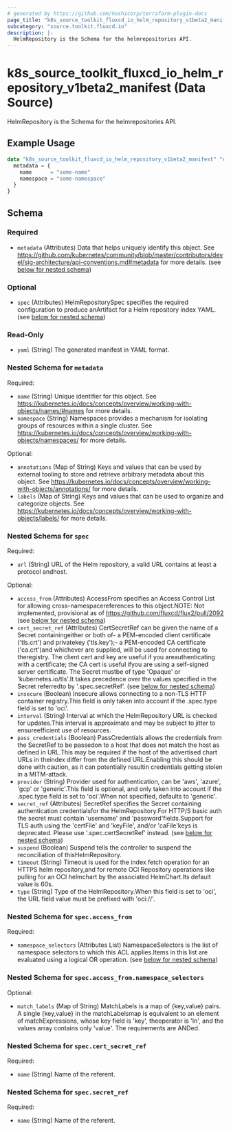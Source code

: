 ```yaml
---
# generated by https://github.com/hashicorp/terraform-plugin-docs
page_title: "k8s_source_toolkit_fluxcd_io_helm_repository_v1beta2_manifest Data Source - terraform-provider-k8s"
subcategory: "source.toolkit.fluxcd.io"
description: |-
  HelmRepository is the Schema for the helmrepositories API.
---
```


# k8s_source_toolkit_fluxcd_io_helm_repository_v1beta2_manifest (Data Source)

HelmRepository is the Schema for the helmrepositories API.

## Example Usage

```terraform
data "k8s_source_toolkit_fluxcd_io_helm_repository_v1beta2_manifest" "example" {
  metadata = {
    name      = "some-name"
    namespace = "some-namespace"
  }
}
```

<!-- schema generated by tfplugindocs -->
## Schema

### Required

- `metadata` (Attributes) Data that helps uniquely identify this object. See https://github.com/kubernetes/community/blob/master/contributors/devel/sig-architecture/api-conventions.md#metadata for more details. (see [below for nested schema](#nestedatt--metadata))

### Optional

- `spec` (Attributes) HelmRepositorySpec specifies the required configuration to produce anArtifact for a Helm repository index YAML. (see [below for nested schema](#nestedatt--spec))

### Read-Only

- `yaml` (String) The generated manifest in YAML format.

<a id="nestedatt--metadata"></a>
### Nested Schema for `metadata`

Required:

- `name` (String) Unique identifier for this object. See https://kubernetes.io/docs/concepts/overview/working-with-objects/names/#names for more details.
- `namespace` (String) Namespaces provides a mechanism for isolating groups of resources within a single cluster. See https://kubernetes.io/docs/concepts/overview/working-with-objects/namespaces/ for more details.

Optional:

- `annotations` (Map of String) Keys and values that can be used by external tooling to store and retrieve arbitrary metadata about this object. See https://kubernetes.io/docs/concepts/overview/working-with-objects/annotations/ for more details.
- `labels` (Map of String) Keys and values that can be used to organize and categorize objects. See https://kubernetes.io/docs/concepts/overview/working-with-objects/labels/ for more details.


<a id="nestedatt--spec"></a>
### Nested Schema for `spec`

Required:

- `url` (String) URL of the Helm repository, a valid URL contains at least a protocol andhost.

Optional:

- `access_from` (Attributes) AccessFrom specifies an Access Control List for allowing cross-namespacereferences to this object.NOTE: Not implemented, provisional as of https://github.com/fluxcd/flux2/pull/2092 (see [below for nested schema](#nestedatt--spec--access_from))
- `cert_secret_ref` (Attributes) CertSecretRef can be given the name of a Secret containingeither or both of- a PEM-encoded client certificate ('tls.crt') and privatekey ('tls.key');- a PEM-encoded CA certificate ('ca.crt')and whichever are supplied, will be used for connecting to theregistry. The client cert and key are useful if you areauthenticating with a certificate; the CA cert is useful ifyou are using a self-signed server certificate. The Secret mustbe of type 'Opaque' or 'kubernetes.io/tls'.It takes precedence over the values specified in the Secret referredto by '.spec.secretRef'. (see [below for nested schema](#nestedatt--spec--cert_secret_ref))
- `insecure` (Boolean) Insecure allows connecting to a non-TLS HTTP container registry.This field is only taken into account if the .spec.type field is set to 'oci'.
- `interval` (String) Interval at which the HelmRepository URL is checked for updates.This interval is approximate and may be subject to jitter to ensureefficient use of resources.
- `pass_credentials` (Boolean) PassCredentials allows the credentials from the SecretRef to be passedon to a host that does not match the host as defined in URL.This may be required if the host of the advertised chart URLs in theindex differ from the defined URL.Enabling this should be done with caution, as it can potentially resultin credentials getting stolen in a MITM-attack.
- `provider` (String) Provider used for authentication, can be 'aws', 'azure', 'gcp' or 'generic'.This field is optional, and only taken into account if the .spec.type field is set to 'oci'.When not specified, defaults to 'generic'.
- `secret_ref` (Attributes) SecretRef specifies the Secret containing authentication credentialsfor the HelmRepository.For HTTP/S basic auth the secret must contain 'username' and 'password'fields.Support for TLS auth using the 'certFile' and 'keyFile', and/or 'caFile'keys is deprecated. Please use '.spec.certSecretRef' instead. (see [below for nested schema](#nestedatt--spec--secret_ref))
- `suspend` (Boolean) Suspend tells the controller to suspend the reconciliation of thisHelmRepository.
- `timeout` (String) Timeout is used for the index fetch operation for an HTTPS helm repository,and for remote OCI Repository operations like pulling for an OCI helmchart by the associated HelmChart.Its default value is 60s.
- `type` (String) Type of the HelmRepository.When this field is set to  'oci', the URL field value must be prefixed with 'oci://'.

<a id="nestedatt--spec--access_from"></a>
### Nested Schema for `spec.access_from`

Required:

- `namespace_selectors` (Attributes List) NamespaceSelectors is the list of namespace selectors to which this ACL applies.Items in this list are evaluated using a logical OR operation. (see [below for nested schema](#nestedatt--spec--access_from--namespace_selectors))

<a id="nestedatt--spec--access_from--namespace_selectors"></a>
### Nested Schema for `spec.access_from.namespace_selectors`

Optional:

- `match_labels` (Map of String) MatchLabels is a map of {key,value} pairs. A single {key,value} in the matchLabelsmap is equivalent to an element of matchExpressions, whose key field is 'key', theoperator is 'In', and the values array contains only 'value'. The requirements are ANDed.



<a id="nestedatt--spec--cert_secret_ref"></a>
### Nested Schema for `spec.cert_secret_ref`

Required:

- `name` (String) Name of the referent.


<a id="nestedatt--spec--secret_ref"></a>
### Nested Schema for `spec.secret_ref`

Required:

- `name` (String) Name of the referent.
